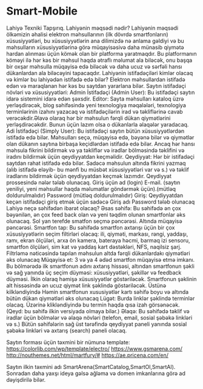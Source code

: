 # Smart-Mobile

Lahiyə Texniki Tapşırıq.
Lahiyənin məqsədi nədir?
Lahiyənin məqsədi ölkəmizin əhalisi elektron məhsullarının (ilk dövrdə smartfonların) xüsusiyyətləri, bu xüsusiyyətlərin ana dilimizdə nə anlama gəldiyi və bu məhsulların xüsusiyyətlərinə görə müqayisəsivə  daha münasib qiymətə hardan alınması üçün kömək olan bir platforma yaratmaqdır. Bu platformanın köməyi ilə hər kəs  bir məhsul haqda ətraflı məlumat ala biləcək, onu başqa bir oxşar məhsulla müqayisə edə biləcək və daha ucuz və sərfəli hansı dükanlardan ala biləcəyini tapacaqdır.
Lahiyənin istifadəçiləri kimlər olacaq və kimlər bu lahiyədən istifadə edə bilər?
Elektron məhsullardan istifadə edən və maraqlanan hər kəs  bu saytdan yararlana bilər.
Saytın istifadəçi növləri və xüsusiyyətləri:
Admin İstifadəçi (Admin User):
Bu istifadəçi saytın idarə sistemini idarə edən şəxsdir. 
Editor:
Sayta məhsulları kataloq üzrə yerləşdirəcək, blog səhifəsində yeni texnologiya məqalələri, texnologiya terminlərinin izahını yazacaq və istifadəçilərin irad və təkliflərinə cavab verəcəkdir.Əlavə olaraq hər bir məhsulun fərqli dükan qiymətlərini yerləşdirəcəkdir. Bunun üçün lazım olsa o dükanlarla əlaqələr yaradacaq.
Adi İstifadəçi (Simply User):
Bu istifadəçi saytın bütün xüsusiyyətlərdən istifadə edə bilər. Məhsulları seçə, müqayisə edə, bəyənə bilər və qiymətlər olan dükanın saytına birbaşa keçidlərdən istifadə edə bilər. Ancaq hər hansı məhsula fikrini bildirmək və ya təkliflər və iradlar bölməsində təklifini və iradını bildirmək üçün qeydiyyatdan keçməlidir. 
Qeydiyyat:
Hər bir istifadəçi saytdan rahat istifadə edə bilər. Sadəcə məhsulun altında fikrini yazmaq (alıb istifadə eləyib- bu mənfi bu müsbət xüsusiyyətləri var və s.) və təklif iradlarını bildirmək üçün qeydiyyatdan keçmək lazımdır.
Qeydiyyat prossesində nələr tələb olunacaq.
Giriş üçün ad (login)
E-mail. (saytın yeniliyi, yeni məhsullar haqda məlumatlar göndərmək üçün).(mütləq doldurulmalıdır)
Password (mütləq doldurulmalıdır)
Giriş:
Qeydiyyatdan keçən istifadəçi giriş etmək üçün sadəcə 
Giriş adı 
Password tələb olunacaq
Lahiyə neçə səhifədən ibarət olacaq?
 Əsas səhifə:
Bu səhifədə ən çox bəyənilən, ən çox feed back olan və yeni təqdim olunan smartfonlar əks olunacaq. Sol yan terefde smatfon seçmə pəncərəsi. Altında müqayisə pəncərəsi. 
Smartfon tap:
Bu səhifədə smartfon axtarışı üçün bir çox xüsusiyyətlərin seçim filtirləri olacaq: ili, qiyməti, markası, rəngi, yaddaşı, ramı, ekran ölçüləri, arxa ön kamera, bateraya həcmi, barmaq izi sensoru, smartfon ölçüləri, sim kat və yaddaş kart dəstəkləri, NFS, naqilsiz şarj.
Filtrləmə nəticəsində tapılan məhsulun altda fərqli dükanlardakı qiymətləri əks olunacaq
Müqayisə et:
3 və ya 4 ədəd smartfon müqayisə etmə imkanı. Bu bölmərədə ilk smartfonun adını axtarış hissəsi, altından smartfonun şəkli və sağ yanında üç seçim düyməsi: xüsusiyyətləri, şəkillər və feedback düyməsi. İlkin olaraq həmişə xüsusiyyətlər göstəriləcək.
Smartfonun şəklinin alt hissəsində ən ucuz qiymət link şəklində göstəriləcək. Üstünə kilkləndiyində Həmin smartfonun xususiyətlər kartı səhifə boyu və altında bütün dükan qiymətləri əks olunacaq 
Lügət:
Burda linklər şəklində terminlər olacaq. Üzərinə klikləndiyində bu termin haqda qısa izah görsənəcək. (Qeyd: bu səhifə ilkin versiyada olmaya bilər.)
Əlaqə:
Bu səhifədə təklif və iradlar üçün bölmələr və əlaqə növləri (telefon, email, sosial şəbəkə linkləri və s.)
Bütün səhifələrin sağ üst tərəfində qeydiyyat paneli yanında sosial şəbəkə linkləri və axtarış (search) paneli olacaq.
 
Saytın forması üçün təxmini bir nümunə template:
https://colorlib.com/wp/template/electro/
https://www.gsmarena.com/
http://nouthemes.net/html/martfury/#
https://ae.pricena.com/en/

Saytın ilkin təxmini adı SmartArena(SmartCatalog,SmartOl,SmartAl). Sonradan daha yaxşı ideya gəlsə ağləma və domen imkanlarına görə ad dəyişdirilə bilər.

	












